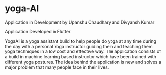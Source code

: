 # yoga-AI

Application in Development by Upanshu Chaudhary and Divyansh Kumar

Application Developed in Flutter

YogaAI is a yoga assistant build to help people do yoga at any time during the day with a personal Yoga instructor guiding them and teaching them yoga techniques in a low cost and effective way.
The application consists of a build in machine learning based instructor which have been trained with different yoga postures.
The idea behind the application is new and solves a major problem that many people face in their lives.
